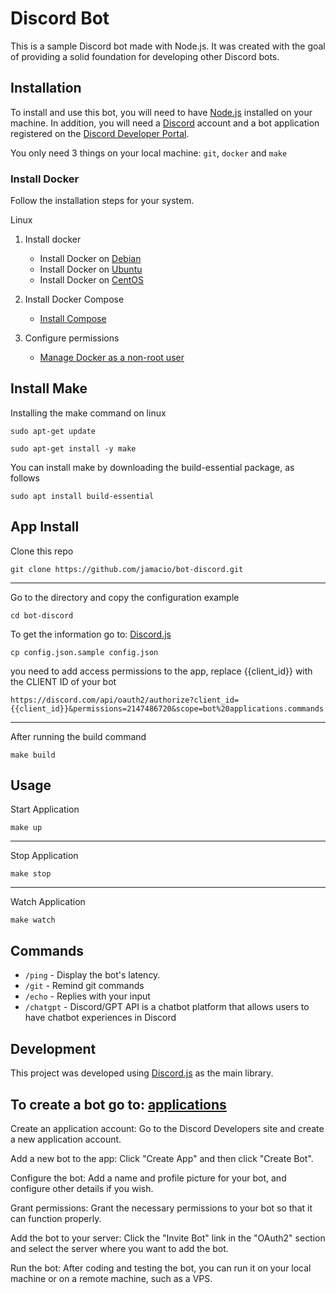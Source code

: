 # Discord Bot
This is a sample Discord bot made with Node.js. It was created with the goal of providing a solid foundation for developing other Discord bots.

## Installation
To install and use this bot, you will need to have [Node.js](https://nodejs.org/) installed on your machine. In addition, you will need a [Discord](https://discord.com/) account and a bot application registered on the [Discord Developer Portal](https://discord.com/developers/applications).


You only need 3 things on your local machine: `git`, `docker` and `make`

### Install Docker
Follow the installation steps for your system.

	
<summary>Linux</summary>
	
1. Install docker

	* Install Docker on [Debian](https://docs.docker.com/engine/installation/linux/docker-ce/debian/)
	* Install Docker on [Ubuntu](https://docs.docker.com/engine/installation/linux/docker-ce/ubuntu/)
	* Install Docker on [CentOS](https://docs.docker.com/engine/installation/linux/docker-ce/centos/)

2. Install Docker Compose
	*  [Install Compose](https://docs.docker.com/compose/install/)

3. Configure permissions
	
	* [Manage Docker as a non-root user](https://docs.docker.com/install/linux/linux-postinstall/)


## Install Make
Installing the make command on linux

```
sudo apt-get update 
```

```
sudo apt-get install -y make
```

You can install make by downloading the build-essential package, as follows 
```
sudo apt install build-essential
```


## App Install
Clone this repo
```
git clone https://github.com/jamacio/bot-discord.git
```
---
Go to the directory and copy the configuration example
```
cd bot-discord
```
To get the information go to: [Discord.js](https://discord.com/developers/applications)
```
cp config.json.sample config.json
```
you need to add access permissions to the app, replace {{client_id}} with the CLIENT ID of your bot

```
https://discord.com/api/oauth2/authorize?client_id={{client_id}}&permissions=2147486720&scope=bot%20applications.commands
```

---
After running the build command
```
make build
```

## Usage
Start Application
```
make up
```
---
Stop Application
```
make stop
```
---
Watch Application
```
make watch
```

## Commands

- `/ping` - Display the bot's latency.
- `/git` - Remind git commands
- `/echo` - Replies with your input
- `/chatgpt` - Discord/GPT API is a chatbot platform that allows users to have chatbot experiences in Discord

## Development

This project was developed using [Discord.js](https://discord.js.org/#/) as the main library.

## To create a bot go to: [applications](https://discord.com/developers/applications)
Create an application account: Go to the Discord Developers site and create a new application account.

Add a new bot to the app: Click "Create App" and then click "Create Bot".

Configure the bot: Add a name and profile picture for your bot, and configure other details if you wish.

Grant permissions: Grant the necessary permissions to your bot so that it can function properly.

Add the bot to your server: Click the "Invite Bot" link in the "OAuth2" section and select the server where you want to add the bot.

Run the bot: After coding and testing the bot, you can run it on your local machine or on a remote machine, such as a VPS.